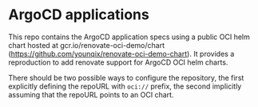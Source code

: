 # ArgoCD applications

This repo contains the ArgoCD application specs using a public OCI helm chart
hosted at gcr.io/renovate-oci-demo/chart
(https://github.com/younqix/renovate-oci-demo-chart). It provides a
reproduction to add renovate support for ArgoCD OCI helm charts.

There should be two possible ways to configure the repository, the first
explicitly defining the repoURL with `oci://` prefix, the second implicitly
assuming that the repoURL points to an OCI chart.
